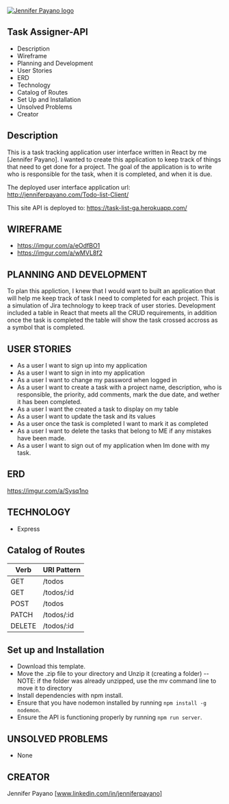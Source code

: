 [![Jennifer Payano logo](https://i.imgur.com/A6F7cRJ.png)](https://jenniferpayano.com)

Task Assigner-API
----------------
* Description
* Wireframe
* Planning and Development
* User Stories
* ERD
* Technology
* Catalog of Routes
* Set Up and Installation
* Unsolved Problems
* Creator

Description
------------
This is a task tracking application user interface written in React by me [Jennifer Payano].
I wanted to create this application to keep track of things that need to get done for a project.
The goal of the application is to write who is responsible for the task, when it is completed, and when it is due.

The deployed user interface application url: http://jenniferpayano.com/Todo-list-Client/

This site API is deployed to: https://task-list-ga.herokuapp.com/


WIREFRAME
---------
- https://imgur.com/a/eOdfBO1
- https://imgur.com/a/wMVL8f2

PLANNING AND DEVELOPMENT
------------------------
To plan this appliction, I knew that I would want to built an application that will help me keep track of task I need to completed for each project. This is a simulation of Jira technology to keep track of user stories. Development included a table in React that meets all the CRUD requirements, in addition once the task is completed the table will show the task crossed accross as a symbol that is completed.

USER STORIES
------------
- As a user I want to sign up into my application
- As a user I want to sign in into my application
- As a user I want to change my password when logged in
- As a user I want to create a task with a project name, description, who is
  responsible, the priority, add comments, mark the due date, and wether it has
  been completed.
- As a user I want the created a task to display on my table
- As a user I want to update the task and its values
- As a user once the task is completed I want to mark it as completed
- As a user I want to delete the tasks that belong to ME if any mistakes have been made.
- As a user I want to sign out of my application when Im done with my task.


ERD
-----------------
https://imgur.com/a/Sysq1no

TECHNOLOGY
------------
- Express

Catalog of Routes
------------------

Verb         |	URI Pattern
------------ | -------------
GET | /todos
GET | /todos/:id
POST | /todos
PATCH | /todos/:id
DELETE | /todos/:id


Set up and Installation
-----------------------
- Download this template.
- Move the .zip file to your directory and Unzip it (creating a folder) -- NOTE: if the folder was already unzipped, use the mv command line to move it to directory
- Install dependencies with npm install.
- Ensure that you have nodemon installed by running `npm install -g nodemon`.
- Ensure the API is functioning properly by running `npm run server`.

UNSOLVED PROBLEMS
-----------------
- None

CREATOR
---------
Jennifer Payano [www.linkedin.com/in/jenniferpayano]
